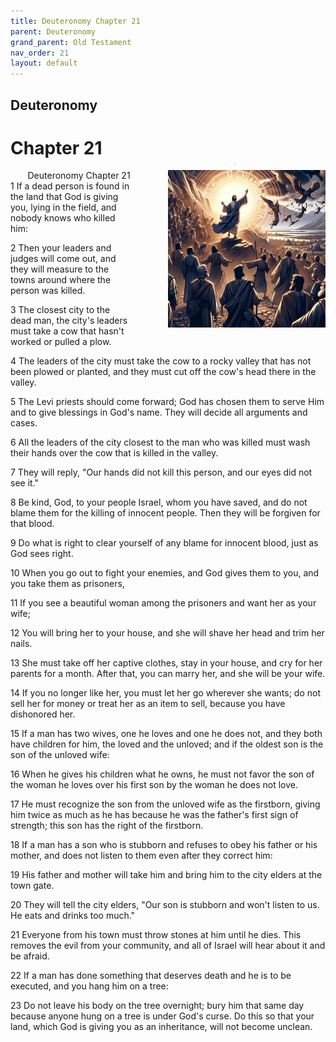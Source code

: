 ```yaml
---
title: Deuteronomy Chapter 21
parent: Deuteronomy
grand_parent: Old Testament
nav_order: 21
layout: default
---
```


## Deuteronomy

# Chapter 21

<div style="clear: both; text-align: right;">
    <img src="/assets/Image/Deuteronomy/500/21.jpg" alt="Deuteronomy Chapter 21" class="chapter-image" style="max-width: 50%; height: auto; float: right; margin: 0 0 10px 10px; padding-left: 10%;">
    <figcaption style="font-size: 14px;">Deuteronomy Chapter 21</figcaption>
</div>
1 If a dead person is found in the land that God is giving you, lying in the field, and nobody knows who killed him:

2 Then your leaders and judges will come out, and they will measure to the towns around where the person was killed.

3 The closest city to the dead man, the city's leaders must take a cow that hasn't worked or pulled a plow.

4 The leaders of the city must take the cow to a rocky valley that has not been plowed or planted, and they must cut off the cow's head there in the valley.

5 The Levi priests should come forward; God has chosen them to serve Him and to give blessings in God's name. They will decide all arguments and cases.

6 All the leaders of the city closest to the man who was killed must wash their hands over the cow that is killed in the valley.

7 They will reply, "Our hands did not kill this person, and our eyes did not see it."

8 Be kind, God, to your people Israel, whom you have saved, and do not blame them for the killing of innocent people. Then they will be forgiven for that blood.

9 Do what is right to clear yourself of any blame for innocent blood, just as God sees right.

10 When you go out to fight your enemies, and God gives them to you, and you take them as prisoners,

11 If you see a beautiful woman among the prisoners and want her as your wife;

12 You will bring her to your house, and she will shave her head and trim her nails.

13 She must take off her captive clothes, stay in your house, and cry for her parents for a month. After that, you can marry her, and she will be your wife.

14 If you no longer like her, you must let her go wherever she wants; do not sell her for money or treat her as an item to sell, because you have dishonored her.

15 If a man has two wives, one he loves and one he does not, and they both have children for him, the loved and the unloved; and if the oldest son is the son of the unloved wife:

16 When he gives his children what he owns, he must not favor the son of the woman he loves over his first son by the woman he does not love.

17 He must recognize the son from the unloved wife as the firstborn, giving him twice as much as he has because he was the father's first sign of strength; this son has the right of the firstborn.

18 If a man has a son who is stubborn and refuses to obey his father or his mother, and does not listen to them even after they correct him:

19 His father and mother will take him and bring him to the city elders at the town gate.

20 They will tell the city elders, "Our son is stubborn and won't listen to us. He eats and drinks too much."

21 Everyone from his town must throw stones at him until he dies. This removes the evil from your community, and all of Israel will hear about it and be afraid.

22 If a man has done something that deserves death and he is to be executed, and you hang him on a tree:

23 Do not leave his body on the tree overnight; bury him that same day because anyone hung on a tree is under God's curse. Do this so that your land, which God is giving you as an inheritance, will not become unclean.


